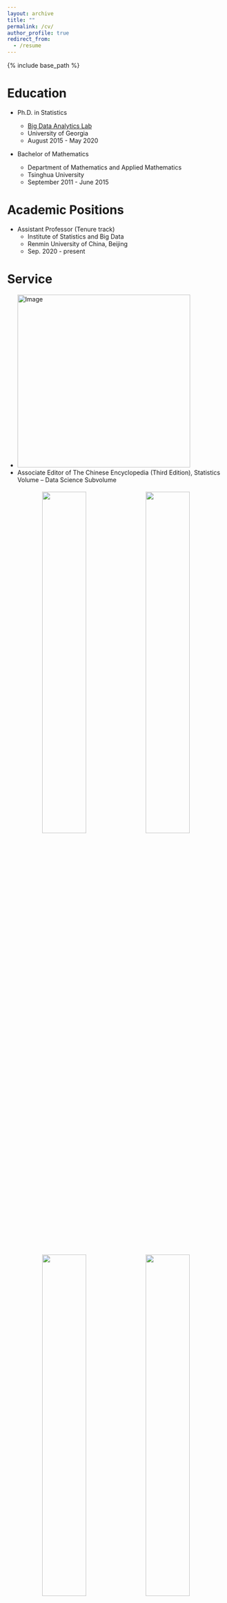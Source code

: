 ```yaml
---
layout: archive
title: ""
permalink: /cv/
author_profile: true
redirect_from:
  - /resume
---
```


{% include base_path %}

Education
======
- Ph.D. in Statistics<br> 
  - [Big Data Analytics Lab](https://bdalpingio.github.io/)<br>
  - University of Georgia<br>
  - August 2015 - May 2020

- Bachelor of Mathematics<br>
  - Department of Mathematics and Applied Mathematics<br>
  - Tsinghua University<br>
  - September 2011 - June 2015

Academic Positions
======
- Assistant Professor (Tenure track)
  - Institute of Statistics and Big Data 
  - Renmin University of China, Beijing
  - Sep. 2020 - present


Service
=====
- <img src="https://cheng-bdal.github.io//images/明理创新实验室.png" alt="Image" width="400"><br>
- Associate Editor of The Chinese Encyclopedia (Third Edition), Statistics Volume – Data Science Subvolume
<p align="center">
  <img src="https://cheng-bdal.github.io//images/百科全书p1.png" width="45%" style="margin: 5px;">
  <img src="https://cheng-bdal.github.io//images/百科全书p2.png" width="45%" style="margin: 5px;"><br>
  <img src="https://cheng-bdal.github.io//images/百科全书p3.png" width="45%" style="margin: 5px;">
  <img src="https://cheng-bdal.github.io//images/百科全书p4.png" width="45%" style="margin: 5px;">
</p>

- Stat2Spark Mingli Innovation Laboratory Supervisor[Link](https://mp.weixin.qq.com/s/ci3yEQE8B6Om9nn7HDRXJA)
- Reviewer for journals and conferences including Annals of Statistics (AOS), Annals of Applied Statistics (AOAS), Biometrika, Journal of Machine Learning Research (JMLR), Journal of Computational and Graphical Statistics (JCGS), NeurIPS, ICLR, among others.






